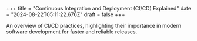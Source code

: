 +++
title = "Continuous Integration and Deployment (CI/CD) Explained"
date = "2024-08-22T05:11:22.676Z"
draft = false
+++

  An overview of CI/CD practices, highlighting their importance in modern software development for faster and reliable releases.
        